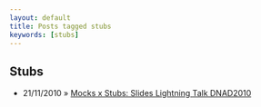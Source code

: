 ```yaml
---
layout: default
title: Posts tagged stubs
keywords: [stubs]
---
```

<h2 class="category">Stubs</h2>
<ul class="posts">
<li>
<p>
<span class="date">21/11/2010</span> &raquo;
<a href="/blog/mocks-x-stubs-slides-lightning-talk-dnad2010">Mocks x Stubs: Slides Lightning Talk DNAD2010</a>
</p>
</li>
</ul>
